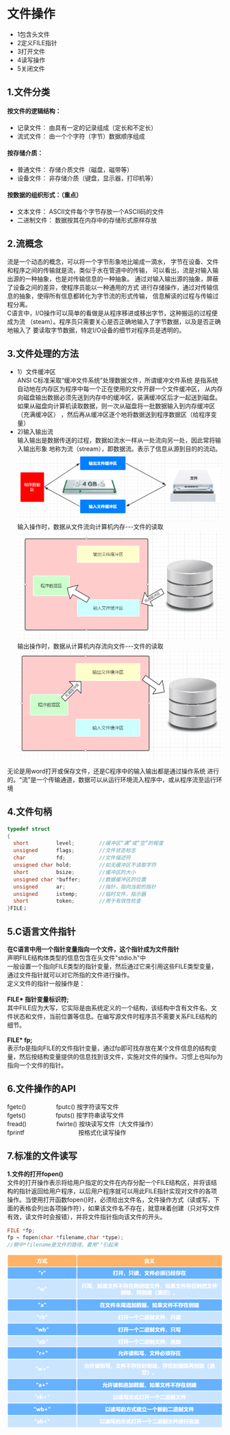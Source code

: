 # 文件操作
- 1包含头文件
- 2定义FILE指针
- 3打开文件
- 4读写操作
- 5关闭文件

## 1.文件分类
#### 按文件的逻辑结构：
- 记录文件： 由具有一定的记录组成（定长和不定长）
- 流式文件： 由一个个字符（字节）数据顺序组成
#### 按存储介质：
- 普通文件： 存储介质文件（磁盘，磁带等）
- 设备文件： 非存储介质（键盘，显示器，打印机等）
#### 按数据的组织形式：（重点）
- 文本文件： ASCII文件每个字节存放一个ASCII码的文件
- 二进制文件： 数据按其在内存中的存储形式原样存放
## 2.流概念
流是一个动态的概念，可以将一个字节形象地比喻成一滴水，
字节在设备、文件和程序之间的传输就是流，类似于水在管道中的传输，
可以看出，流是对输入输出源的一种抽象，也是对传输信息的一种抽象。
通过对输入输出源的抽象，屏蔽了设备之间的差异，使程序员能以一种通用的方式
进行存储操作，通过对传输信息的抽象，使得所有信息都转化为字节流的形式传输，
信息解读的过程与传输过程分离。<br>
C语言中，I/O操作可以简单的看做是从程序移进或移出字节，这种搬运的过程便成为流
（steam）。程序员只需要关心是否正确地输入了字节数据，以及是否正确地输入了
要读取字节数据，特定I/O设备的细节对程序员是透明的。<br>

## 3.文件处理的方法
- 1）文件缓冲区<br>
ANSI C标准采取“缓冲文件系统”处理数据文件，所谓缓冲文件系统
是指系统自动地在内存区为程序中每一个正在使用的文件开辟一个文件缓冲区，
从内存向磁盘输出数据必须先送到内存中的缓冲区，装满缓冲区后才一起送到磁盘。
如果从磁盘向计算机读取数据，则一次从磁盘将一批数据输入到内存缓冲区（充满缓冲区）
，然后再从缓冲区逐个地将数据送到程序数据区（给程序变量）<br>
- 2)输入输出流<br>
输入输出是数据传送的过程，数据如流水一样从一处流向另一处，因此常将输入输出形象
地称为流（stream），即数据流。表示了信息从源到目的的流动。<br>
![](img/4.1.png)<br>
输入操作时，数据从文件流向计算机内存---文件的读取<br>
![](img/4.2.png)<br>
输出操作时，数据从计算机内存流向文件---文件的读取<br>
![](img/4.3.png)<br>

无论是用word打开或保存文件，还是C程序中的输入输出都是通过操作系统
进行的。“流”是一个传输通道，数据可以从运行环境流入程序中，或从程序流至运行环境<br>

## 4.文件句柄
```C
typedef struct
{
  short         level;        //缓冲区“满”或“空”的程度
  unsigned      flags;        //文件状态标志
  char          fd;           //文件描述符
  unsigned char hold;         //如无缓冲区不读取字符
  short         bsize;        //缓冲区的大小
  unsigned char *buffer;      //数据缓冲区的位置
  unsigned      ar;           //指针，指向当前的指针
  unsigned      istemp;       //临时文件，指示器
  short         token;        //用于有效性检查
}FILE；
```

## 5.C语言文件指针
__在C语言中用一个指针变量指向一个文件，这个指针成为文件指针__<br>
声明FILE结构体类型的信息包含在头文件"stdio.h"中<br>
一般设置一个指向FILE类型的指针变量，然后通过它来引用这些FILE类型变量，通过文件指针就可以对它所指的文件进行操作。<br>
定义文件的指针一般操作是：<br>
<br>__FILE* 指针变量标识符;__<br>
其中FILE应为大写，它实际是由系统定义的一个结构，该结构中含有文件名、文件状态和文件，当前位置等信息。在编写源文件时程序员不需要关系FILE结构的细节。<br>
<br>__FILE* fp;__<br>
表示fp是指向FILE的文件指针变量，通过fp即可找存放在某个文件信息的结构变量，然后按结构变量提供的信息找到该文件，实施对文件的操作。习惯上也叫fp为指向一个文件的指针。<br>

## 6.文件操作的API
fgetc()　　　　　fputc() 按字符读写文件<br>
fgets()　　　　　fputs() 按字符串读写文件<br>
fread()　　　　　fwirte() 按块读写文件（大文件操作）<br>
fprintf　　　　　　　　　按格式化读写操作<br>

## 7.标准的文件读写
__1.文件的打开fopen()__<br>
文件的打开操作表示将给用户指定的文件在内存分配一个FILE结构区，并将该结构的指针返回给用户程序，以后用户程序就可以用此FILE指针实现对文件的各项操作。当使用打开函数fopen()时，必须给出文件名，文件操作方式（读或写，下面的表格会列出各项操作符），如果该文件名不存在，就意味着创建（只对写文件有效，读文件时会报错），并将文件指针指向该文件的开头。<br>
```C
FILE *fp;
fp = fopen(char *filename,char *type);
//期中*filename是文件的路径，要用""引起来
```
![](img/4.4.png)<br>
